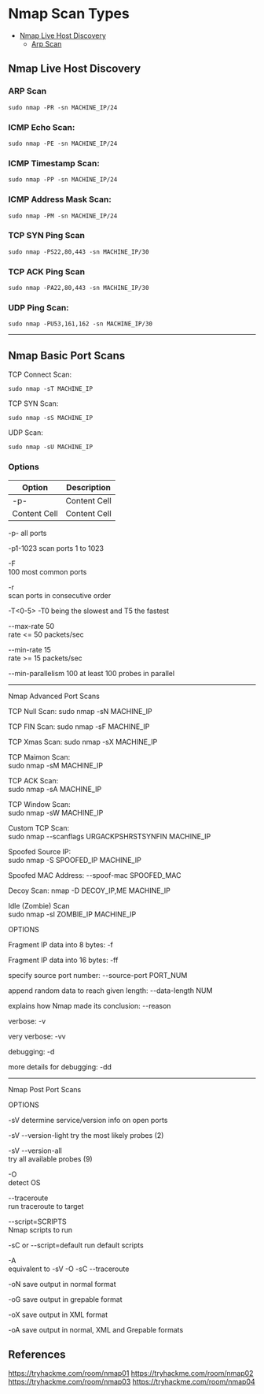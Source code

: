 # Nmap Scan Types
* [Nmap Live Host Discovery](#nmap-live-host-discovery)
   * [Arp Scan](#arp-scan)

## Nmap Live Host Discovery

### ARP Scan
```
sudo nmap -PR -sn MACHINE_IP/24
```

### ICMP Echo Scan:	
```
sudo nmap -PE -sn MACHINE_IP/24
```

### ICMP Timestamp Scan:
```
sudo nmap -PP -sn MACHINE_IP/24
```

### ICMP Address Mask Scan:
```
sudo nmap -PM -sn MACHINE_IP/24
```

### TCP SYN Ping Scan
```
sudo nmap -PS22,80,443 -sn MACHINE_IP/30
```

### TCP ACK Ping Scan
```
sudo nmap -PA22,80,443 -sn MACHINE_IP/30
```

### UDP Ping Scan:
``` 
sudo nmap -PU53,161,162 -sn MACHINE_IP/30
```

*********************************************************

## Nmap Basic Port Scans

TCP Connect Scan:	
```
sudo nmap -sT MACHINE_IP
```

TCP SYN Scan: 
```
sudo nmap -sS MACHINE_IP
```

UDP Scan:
```
sudo nmap -sU MACHINE_IP
```

### Options

Option        | Description
------------- | -------------
-p-           | Content Cell
Content Cell  | Content Cell

-p-	
all ports

-p1-1023
scan ports 1 to 1023

-F	
100 most common ports

-r	
scan ports in consecutive order

-T<0-5>	
-T0 being the slowest and T5 the fastest

--max-rate 50	
rate <= 50 packets/sec

--min-rate 15	
rate >= 15 packets/sec

--min-parallelism 100
at least 100 probes in parallel

*********************************************************
Nmap Advanced Port Scans


TCP Null Scan:
sudo nmap -sN MACHINE_IP

TCP FIN Scan:
sudo nmap -sF MACHINE_IP

TCP Xmas Scan:
sudo nmap -sX MACHINE_IP

TCP Maimon Scan:	
sudo nmap -sM MACHINE_IP

TCP ACK Scan:	
sudo nmap -sA MACHINE_IP

TCP Window Scan:	
sudo nmap -sW MACHINE_IP

Custom TCP Scan:	
sudo nmap --scanflags URGACKPSHRSTSYNFIN MACHINE_IP

Spoofed Source IP:	
sudo nmap -S SPOOFED_IP MACHINE_IP

Spoofed MAC Address:
--spoof-mac SPOOFED_MAC

Decoy Scan:
nmap -D DECOY_IP,ME MACHINE_IP

Idle (Zombie) Scan	
sudo nmap -sI ZOMBIE_IP MACHINE_IP


OPTIONS


Fragment IP data into 8 bytes:
-f

Fragment IP data into 16 bytes:
-ff

specify source port number:
--source-port PORT_NUM

append random data to reach given length:
--data-length NUM

explains how Nmap made its conclusion:
--reason

verbose:
-v

very verbose:
-vv

debugging:
-d

more details for debugging:
-dd

*********************************************************
Nmap Post Port Scans


OPTIONS

-sV	
determine service/version info on open ports

-sV --version-light	
try the most likely probes (2)

-sV --version-all	
try all available probes (9)

-O	
detect OS

--traceroute	
run traceroute to target

--script=SCRIPTS	
Nmap scripts to run

-sC or --script=default	
run default scripts

-A	
equivalent to -sV -O -sC --traceroute

-oN	
save output in normal format

-oG	
save output in grepable format

-oX	
save output in XML format

-oA	
save output in normal, XML and Grepable formats

## References
https://tryhackme.com/room/nmap01
https://tryhackme.com/room/nmap02
https://tryhackme.com/room/nmap03
https://tryhackme.com/room/nmap04

